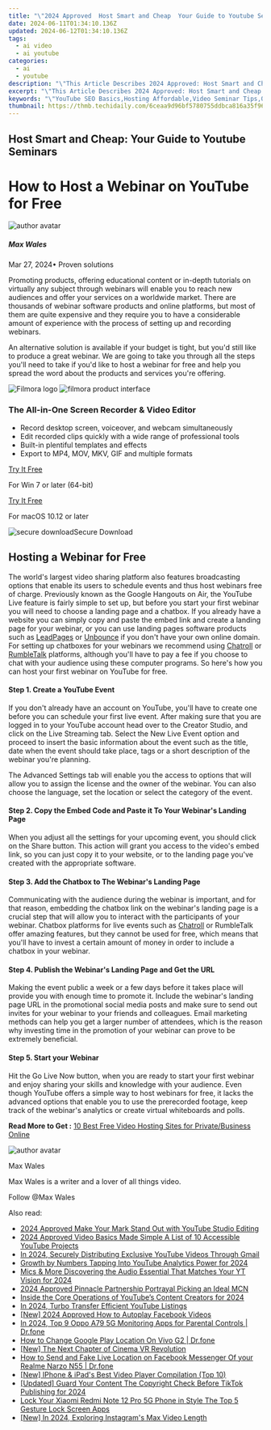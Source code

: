 ```yaml
---
title: "\"2024 Approved  Host Smart and Cheap  Your Guide to Youtube Seminars\""
date: 2024-06-11T01:34:10.136Z
updated: 2024-06-12T01:34:10.136Z
tags:
  - ai video
  - ai youtube
categories:
  - ai
  - youtube
description: "\"This Article Describes 2024 Approved: Host Smart and Cheap: Your Guide to Youtube Seminars\""
excerpt: "\"This Article Describes 2024 Approved: Host Smart and Cheap: Your Guide to Youtube Seminars\""
keywords: "\"YouTube SEO Basics,Hosting Affordable,Video Seminar Tips,Online Workshop Guide,Low-Cost Streaming,Smart Host Solutions,Economical Video Sessions\""
thumbnail: https://thmb.techidaily.com/6ceaa9d96bf5780755ddbca816a35f96a83ab3ae5f8b95d2f15a6366810c2463.png
---
```


## Host Smart and Cheap: Your Guide to Youtube Seminars

# How to Host a Webinar on YouTube for Free

![author avatar](https://images.wondershare.com/filmora/article-images/max-wales-author.jpg)

##### Max Wales

 Mar 27, 2024• Proven solutions

Promoting products, offering educational content or in-depth tutorials on virtually any subject through webinars will enable you to reach new audiences and offer your services on a worldwide market. There are thousands of webinar software products and online platforms, but most of them are quite expensive and they require you to have a considerable amount of experience with the process of setting up and recording webinars.

An alternative solution is available if your budget is tight, but you'd still like to produce a great webinar. We are going to take you through all the steps you'll need to take if you'd like to host a webinar for free and help you spread the word about the products and services you're offering.

![Filmora logo](https://images.wondershare.com/filmora/logo_icon/wondershare-filmora-logo-horizontal.png) ![filmora product interface](https://images.wondershare.com/filmora/images/common/filmora-product-banner.png)

### The All-in-One Screen Recorder & Video Editor

* Record desktop screen, voiceover, and webcam simultaneously
* Edit recorded clips quickly with a wide range of professional tools
* Built-in plentiful templates and effects
* Export to MP4, MOV, MKV, GIF and multiple formats

[Try It Free](https://tools.techidaily.com/wondershare/filmora/download/)

For Win 7 or later (64-bit)

[Try It Free](https://tools.techidaily.com/wondershare/filmora/download/)

For macOS 10.12 or later

![secure download](https://static.wondershare.com/images-filmora/images/common/securety.svg)Secure Download

## Hosting a Webinar for Free

The world's largest video sharing platform also features broadcasting options that enable its users to schedule events and thus host webinars free of charge. Previously known as the Google Hangouts on Air, the YouTube Live feature is fairly simple to set up, but before you start your first webinar you will need to choose a landing page and a chatbox. If you already have a website you can simply copy and paste the embed link and create a landing page for your webinar, or you can use landing pages software products such as [LeadPages](https://www.leadpages.net/) or [Unbounce](https://unbounce.com/) if you don't have your own online domain. For setting up chatboxes for your webinars we recommend using [Chatroll](https://chatroll.com/) or [RumbleTalk](https://www.rumbletalk.com/) platforms, although you'll have to pay a fee if you choose to chat with your audience using these computer programs. So here's how you can host your first webinar on YouTube for free.

#### Step 1. Create a YouTube Event

If you don't already have an account on YouTube, you'll have to create one before you can schedule your first live event. After making sure that you are logged in to your YouTube account head over to the Creator Studio, and click on the Live Streaming tab. Select the New Live Event option and proceed to insert the basic information about the event such as the title, date when the event should take place, tags or a short description of the webinar you're planning.

The Advanced Settings tab will enable you the access to options that will allow you to assign the license and the owner of the webinar. You can also choose the language, set the location or select the category of the event.

#### Step 2. Copy the Embed Code and Paste it To Your Webinar's Landing Page

When you adjust all the settings for your upcoming event, you should click on the Share button. This action will grant you access to the video's embed link, so you can just copy it to your website, or to the landing page you've created with the appropriate software.

#### Step 3. Add the Chatbox to The Webinar's Landing Page

Communicating with the audience during the webinar is important, and for that reason, embedding the chatbox link on the webinar's landing page is a crucial step that will allow you to interact with the participants of your webinar. Chatbox platforms for live events such as [Chatroll](https://chatroll.com/) or RumbleTalk offer amazing features, but they cannot be used for free, which means that you'll have to invest a certain amount of money in order to include a chatbox in your webinar.

#### Step 4. Publish the Webinar's Landing Page and Get the URL

Making the event public a week or a few days before it takes place will provide you with enough time to promote it. Include the webinar's landing page URL in the promotional social media posts and make sure to send out invites for your webinar to your friends and colleagues. Email marketing methods can help you get a larger number of attendees, which is the reason why investing time in the promotion of your webinar can prove to be extremely beneficial.

#### Step 5. Start your Webinar

Hit the Go Live Now button, when you are ready to start your first webinar and enjoy sharing your skills and knowledge with your audience. Even though YouTube offers a simple way to host webinars for free, it lacks the advanced options that enable you to use the prerecorded footage, keep track of the webinar's analytics or create virtual whiteboards and polls.

 **Read More to Get :** [10 Best Free Video Hosting Sites for Private/Business Online](https://tools.techidaily.com/wondershare/filmora/download/)

![author avatar](https://images.wondershare.com/filmora/article-images/max-wales-author.jpg)

Max Wales

Max Wales is a writer and a lover of all things video.

Follow @Max Wales

<span class="atpl-alsoreadstyle">Also read:</span>
<div><ul>
<li><a href="https://youtube-help.techidaily.com/2024-approved-make-your-mark-stand-out-with-youtube-studio-editing/"><u>2024 Approved  Make Your Mark  Stand Out with YouTube Studio Editing</u></a></li>
<li><a href="https://youtube-help.techidaily.com/2024-approved-video-basics-made-simple-a-list-of-10-accessible-youtube-projects/"><u>2024 Approved  Video Basics Made Simple  A List of 10 Accessible YouTube Projects</u></a></li>
<li><a href="https://youtube-help.techidaily.com/in-2024-securely-distributing-exclusive-youtube-videos-through-gmail/"><u>In 2024, Securely Distributing Exclusive YouTube Videos Through Gmail</u></a></li>
<li><a href="https://youtube-help.techidaily.com/growth-by-numbers-tapping-into-youtube-analytics-power-for-2024/"><u>Growth by Numbers  Tapping Into YouTube Analytics Power for 2024</u></a></li>
<li><a href="https://youtube-help.techidaily.com/mics-and-more-discovering-the-audio-essential-that-matches-your-yt-vision-for-2024/"><u>Mics & More  Discovering the Audio Essential That Matches Your YT Vision for 2024</u></a></li>
<li><a href="https://youtube-help.techidaily.com/2024-approved-pinnacle-partnership-portrayal-picking-an-ideal-mcn/"><u>2024 Approved  Pinnacle Partnership Portrayal  Picking an Ideal MCN</u></a></li>
<li><a href="https://youtube-help.techidaily.com/inside-the-core-operations-of-youtubes-content-creators-for-2024/"><u>Inside the Core Operations of YouTube’s Content Creators for 2024</u></a></li>
<li><a href="https://youtube-help.techidaily.com/in-2024-turbo-transfer-efficient-youtube-listings/"><u>In 2024, Turbo Transfer  Efficient YouTube Listings</u></a></li>
<li><a href="https://facebook-video-files.techidaily.com/new-2024-approved-how-to-autoplay-facebook-videos/"><u>[New] 2024 Approved  How to Autoplay Facebook Videos</u></a></li>
<li><a href="https://android-location-track.techidaily.com/in-2024-top-9-oppo-a79-5g-monitoring-apps-for-parental-controls-drfone-by-drfone-virtual-android/"><u>In 2024, Top 9 Oppo A79 5G Monitoring Apps for Parental Controls | Dr.fone</u></a></li>
<li><a href="https://fake-location.techidaily.com/how-to-change-google-play-location-on-vivo-g2-drfone-by-drfone-virtual-android/"><u>How to Change Google Play Location On Vivo G2 | Dr.fone</u></a></li>
<li><a href="https://some-approaches.techidaily.com/new-the-next-chapter-of-cinema-vr-revolution/"><u>[New] The Next Chapter of Cinema  VR Revolution</u></a></li>
<li><a href="https://location-social.techidaily.com/how-to-send-and-fake-live-location-on-facebook-messenger-of-your-realme-narzo-n55-drfone-by-drfone-virtual-android/"><u>How to Send and Fake Live Location on Facebook Messenger Of your Realme Narzo N55 | Dr.fone</u></a></li>
<li><a href="https://extra-skills.techidaily.com/new-iphone-and-ipads-best-video-player-compilation-top-10/"><u>[New] IPhone & iPad's Best Video Player Compilation (Top 10)</u></a></li>
<li><a href="https://tiktok-video-recordings.techidaily.com/updated-guard-your-content-the-copyright-check-before-tiktok-publishing-for-2024/"><u>[Updated] Guard Your Content  The Copyright Check Before TikTok Publishing for 2024</u></a></li>
<li><a href="https://unlock-android.techidaily.com/lock-your-xiaomi-redmi-note-12-pro-5g-phone-in-style-the-top-5-gesture-lock-screen-apps-by-drfone-android/"><u>Lock Your Xiaomi Redmi Note 12 Pro 5G Phone in Style The Top 5 Gesture Lock Screen Apps</u></a></li>
<li><a href="https://instagram-video-files.techidaily.com/new-in-2024-exploring-instagrams-max-video-length/"><u>[New] In 2024, Exploring Instagram's Max Video Length</u></a></li>
</ul></div>

<ins class="adsbygoogle"
      style="display:block"
      data-ad-client="ca-pub-7571918770474297"
      data-ad-slot="8358498916"
      data-ad-format="auto"
      data-full-width-responsive="true"></ins>